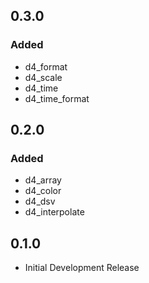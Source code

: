 ## 0.3.0

### Added

- d4_format
- d4_scale
- d4_time
- d4_time_format

## 0.2.0

### Added

- d4_array
- d4_color
- d4_dsv
- d4_interpolate

## 0.1.0

- Initial Development Release

